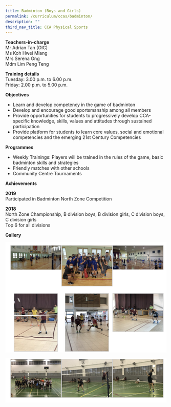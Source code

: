 ```yaml
---
title: Badminton (Boys and Girls)
permalink: /curriculum/ccas/badminton/
description: ""
third_nav_title: CCA Physical Sports
---
```

**Teachers-in-charge**  
Mr Adrian Tan (OIC)  
Ms Koh Hwei Miang <br>
Mrs Serena Ong  
Mdm Lim Peng Teng

**Training details**  
Tuesday: 3.00 p.m. to 6.00 p.m.  
Friday: 2.00 p.m. to 5.00 p.m.

**Objectives**

*   Learn and develop competency in the game of badminton
*   Develop and encourage good sportsmanship among all&nbsp;members
*   Provide opportunities for students to progressively develop CCA-specific knowledge, skills, values and attitudes through sustained participation
*   Provide platform for students to learn core values, social and emotional competencies and the emerging 21st Century Competencies

**Programmes**

*   Weekly Trainings: Players will be trained in the rules of the game, basic badminton skills and strategies
*   Friendly matches with other schools
*   Community Centre Tournaments

**Achievements**

**2019**  
Participated in Badminton North Zone Competition

**2018**  
North Zone Championship, B division boys, B division girls, C division boys, C division girls  
Top 6 for all divisions

**Gallery**

![Badminton (Boys and Girls)](/images/Badminton%20(Boys%20and%20Girls)_1.jpg)

![Badminton (Boys and Girls)](/images/Badminton%20(Boys%20and%20Girls)_2.jpg)